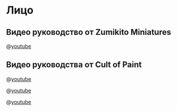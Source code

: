 # Лицо

## Видео руководство от Zumikito Miniatures

@[youtube](https://youtu.be/ltJyUe6XZ74?si=FJXhbZBKem9LYvgM)

## Видео руководства от Cult of Paint

@[youtube](https://youtu.be/pH54OeS5-W0?si=kZZZIS9Y_lG0lYMn)

@[youtube](https://youtu.be/BEOU8zXUQFM?si=7OLFo3lTex3PBsaO)

@[youtube](https://youtu.be/KNHBOSjvBDg?si=5ha2vmw0JZ2ygQ-H)
